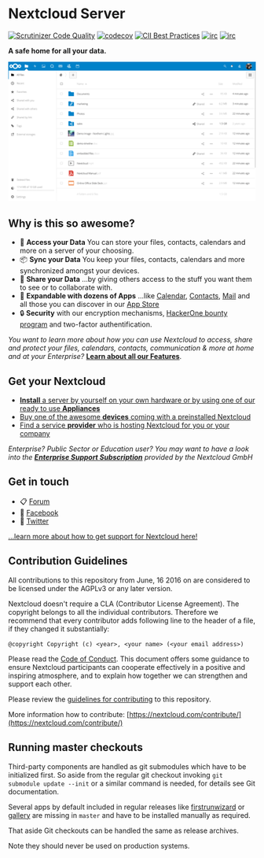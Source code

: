# Nextcloud Server
[![Scrutinizer Code Quality](https://scrutinizer-ci.com/g/nextcloud/server/badges/quality-score.png?b=master)](https://scrutinizer-ci.com/g/nextcloud/server/?branch=master)
[![codecov](https://codecov.io/gh/nextcloud/server/branch/master/graph/badge.svg)](https://codecov.io/gh/nextcloud/server)
[![CII Best Practices](https://bestpractices.coreinfrastructure.org/projects/209/badge)](https://bestpractices.coreinfrastructure.org/projects/209)
[![irc](https://img.shields.io/badge/IRC-%23nextcloud%20on%20freenode-orange.svg)](https://webchat.freenode.net/?channels=nextcloud)
[![irc](https://img.shields.io/badge/IRC-%23nextcloud--dev%20on%20freenode-blue.svg)](https://webchat.freenode.net/?channels=nextcloud-dev)

**A safe home for all your data.**

![](https://github.com/nextcloud/screenshots/blob/master/files/filelist.png)

## Why is this so awesome?

* :file_folder: **Access your Data** You can store your files, contacts, calendars and more on a server of your choosing.
* :package: **Sync your Data** You keep your files, contacts, calendars and more synchronized amongst your devices.
* :arrows_counterclockwise: **Share your Data** …by giving others access to the stuff you want them to see or to collaborate with.
* :rocket: **Expandable with dozens of Apps** ...like [Calendar](https://github.com/nextcloud/calendar), [Contacts](https://github.com/nextcloud/contacts), [Mail](https://github.com/nextcloud/mail) and all those you can discover in our [App Store](https://apps.nextcloud.com)
* :lock: **Security** with our encryption mechanisms, [HackerOne bounty program](https://hackerone.com/nextcloud) and two-factor authentification.

*You want to learn more about how you can use Nextcloud to access, share and protect your files, calendars, contacts, communication & more at home and at your Enterprise?* [**Learn about all our Features**](https://nextcloud.com/features).

## Get your Nextcloud

- [**Install** a server by yourself on your own hardware or by using one of our ready to use **Appliances**](https://nextcloud.com/install/#instructions-server)
- [Buy one of the awesome **devices** coming with a preinstalled Nextcloud](https://nextcloud.com/devices/)
- [Find a service **provider** who is hosting Nextcloud for you or your company](https://nextcloud.com/providers/)

*Enterprise? Public Sector or Education user? You may want to have a look into the [**Enterprise Support Subscription**](https://nextcloud.com/enterprise/) provided by the Nextcloud GmbH*

## Get in touch

* :clipboard: [Forum](https://help.nextcloud.com)
* :busts_in_silhouette: [Facebook](https://facebook.com/nextclouders)
* :hatching_chick: [Twitter](https://twitter.com/Nextclouders)

[…learn more about how to get support for Nextcloud here!](https://nextcloud.com/support)

## Contribution Guidelines

All contributions to this repository from June, 16 2016 on are considered to be
licensed under the AGPLv3 or any later version.

Nextcloud doesn't require a CLA (Contributor License Agreement).
The copyright belongs to all the individual contributors. Therefore we recommend
that every contributor adds following line to the header of a file, if they
changed it substantially:

```
@copyright Copyright (c) <year>, <your name> (<your email address>)
```

Please read the [Code of Conduct](https://nextcloud.com/community/code-of-conduct/). This document offers some guidance to ensure Nextcloud participants can cooperate effectively in a positive and inspiring atmosphere, and to explain how together we can strengthen and support each other.

Please review the [guidelines for contributing](https://github.com/nextcloud/server/blob/master/CONTRIBUTING.md) to this repository.

More information how to contribute: [https://nextcloud.com/contribute/](https://nextcloud.com/contribute/)

## Running master checkouts

Third-party components are handled as git submodules which have to be initialized first. So aside from the regular git checkout invoking `git submodule update --init` or a similar command is needed, for details see Git documentation.

Several apps by default included in regular releases like [firstrunwizard](https://github.com/nextcloud/firstrunwizard) or [gallery](https://github.com/nextcloud/gallery) are missing in `master` and have to be installed manually as required.

That aside Git checkouts can be handled the same as release archives.

Note they should never be used on production systems.
